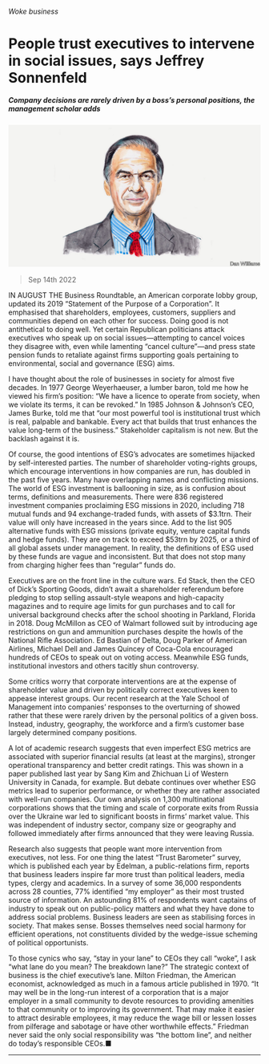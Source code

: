 ###### Woke business

# People trust executives to intervene in social issues, says Jeffrey Sonnenfeld 

##### Company decisions are rarely driven by a boss’s personal positions, the management scholar adds 

![image](images/20220917_BID002.jpg) 

> Sep 14th 2022 

IN AUGUST THE Business Roundtable, an American corporate lobby group, updated its 2019 “Statement of the Purpose of a Corporation”. It emphasised that shareholders, employees, customers, suppliers and communities depend on each other for success. Doing good is not antithetical to doing well. Yet certain Republican politicians attack executives who speak up on social issues—attempting to cancel voices they disagree with, even while lamenting “cancel culture”—and press state pension funds to retaliate against firms supporting goals pertaining to environmental, social and governance (ESG) aims. 

I have thought about the role of businesses in society for almost five decades. In 1977 George Weyerhaeuser, a lumber baron, told me how he viewed his firm’s position: “We have a licence to operate from society, when we violate its terms, it can be revoked.” In 1985 Johnson &amp; Johnson’s CEO, James Burke, told me that “our most powerful tool is institutional trust which is real, palpable and bankable. Every act that builds that trust enhances the value long-term of the business.” Stakeholder capitalism is not new. But the backlash against it is.

Of course, the good intentions of ESG’s advocates are sometimes hijacked by self-interested parties. The number of shareholder voting-rights groups, which encourage interventions in how companies are run, has doubled in the past five years. Many have overlapping names and conflicting missions. The world of ESG investment is ballooning in size, as is confusion about terms, definitions and measurements. There were 836 registered investment companies proclaiming ESG missions in 2020, including 718 mutual funds and 94 exchange-traded funds, with assets of $3.1trn. Their value will only have increased in the years since. Add to the list 905 alternative funds with ESG missions (private equity, venture capital funds and hedge funds). They are on track to exceed $53trn by 2025, or a third of all global assets under management. In reality, the definitions of ESG used by these funds are vague and inconsistent. But that does not stop many from charging higher fees than “regular” funds do. 

Executives are on the front line in the culture wars. Ed Stack, then the CEO of Dick’s Sporting Goods, didn’t await a shareholder referendum before pledging to stop selling assault-style weapons and high-capacity magazines and to require age limits for gun purchases and to call for universal background checks after the school shooting in Parkland, Florida in 2018. Doug McMillon as CEO of Walmart followed suit by introducing age restrictions on gun and ammunition purchases despite the howls of the National Rifle Association. Ed Bastian of Delta, Doug Parker of American Airlines, Michael Dell and James Quincey of Coca-Cola encouraged hundreds of CEOs to speak out on voting access. Meanwhile ESG funds, institutional investors and others tacitly shun controversy.

Some critics worry that corporate interventions are at the expense of shareholder value and driven by politically correct executives keen to appease interest groups. Our recent research at the Yale School of Management into companies’ responses to the overturning of showed rather that these were rarely driven by the personal politics of a given boss. Instead, industry, geography, the workforce and a firm’s customer base largely determined company positions. 

A lot of academic research suggests that even imperfect ESG metrics are associated with superior financial results (at least at the margins), stronger operational transparency and better credit ratings. This was shown in a paper published last year by Sang Kim and Zhichuan Li of Western University in Canada, for example. But debate continues over whether ESG metrics lead to superior performance, or whether they are rather associated with well-run companies. Our own analysis on 1,300 multinational corporations shows that the timing and scale of corporate exits from Russia over the Ukraine war led to significant boosts in firms’ market value. This was independent of industry sector, company size or geography and followed immediately after firms announced that they were leaving Russia.

Research also suggests that people want more intervention from executives, not less. For one thing the latest “Trust Barometer” survey, which is published each year by Edelman, a public-relations firm, reports that business leaders inspire far more trust than political leaders, media types, clergy and academics. In a survey of some 36,000 respondents across 28 counties, 77% identified “my employer” as their most trusted source of information. An astounding 81% of respondents want captains of industry to speak out on public-policy matters and what they have done to address social problems. Business leaders are seen as stabilising forces in society. That makes sense. Bosses themselves need social harmony for efficient operations, not constituents divided by the wedge-issue scheming of political opportunists. 

To those cynics who say, “stay in your lane” to CEOs they call “woke”, I ask “what lane do you mean? The breakdown lane?” The strategic context of business is the chief executive’s lane. Milton Friedman, the American economist, acknowledged as much in a famous article published in 1970. “It may well be in the long-run interest of a corporation that is a major employer in a small community to devote resources to providing amenities to that community or to improving its government. That may make it easier to attract desirable employees, it may reduce the wage bill or lessen losses from pilferage and sabotage or have other worthwhile effects.” Friedman never said the only social responsibility was “the bottom line”, and neither do today’s responsible CEOs.■

_______________



